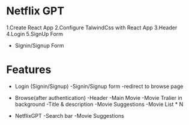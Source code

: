 # Netflix GPT

1.Create React App
2.Configure TalwindCss with React App
3.Header
4.Login
5.SignUp Form
- Signin/Signup Form

# Features

- Login (Signin/Signup)
  -Signin/Signup form
  -redirect to browse page

- Browse(after authentication)
  -Header
  -Main Movie
  -Movie Tralier in background
  -Title & description
  -Movie Suggestions
  -Movie List \* N
- NetflixGPT
  -Search bar
  -Movie Suggestions
